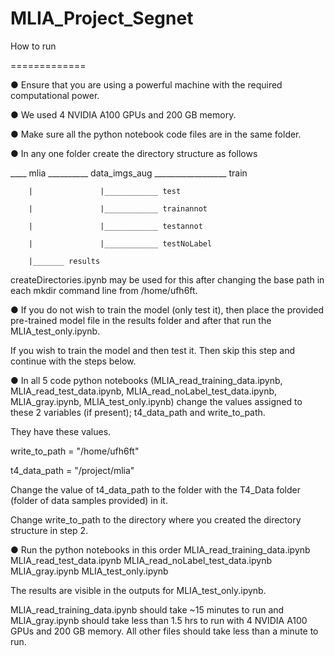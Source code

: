 # MLIA_Project_Segnet


How to run 

=============

● Ensure that you are using a powerful machine with the required computational power.

● We used 4 NVIDIA A100 GPUs and 200 GB memory.

● Make sure all the python notebook code files are in the same folder.

● In any one folder create the directory structure as follows



____ mlia __________ data_imgs_aug __________________ train

        |               |____________ test
        
        |               |____________ trainannot
        
        |               |____________ testannot
        
        |               |____________ testNoLabel 
        
        |_______ results
        
        
createDirectories.ipynb may be used for this after changing the base path in each mkdir command line from /home/ufh6ft.

● If you do not wish to train the model (only test it), then place the provided pre-trained model file in the results folder and after that run the MLIA_test_only.ipynb.

If you wish to train the model and then test it. Then skip this step and continue with the steps below.

● In all 5 code python notebooks (MLIA_read_training_data.ipynb, MLIA_read_test_data.ipynb, MLIA_read_noLabel_test_data.ipynb, MLIA_gray.ipynb, MLIA_test_only.ipynb) change the values assigned to these 2 variables (if present); t4_data_path and write_to_path.

They have these values.

write_to_path = "/home/ufh6ft"

t4_data_path = "/project/mlia"

Change the value of t4_data_path to the folder with the T4_Data folder (folder of data samples provided) in it.

Change write_to_path to the directory where you created the directory structure in step 2.

● Run the python notebooks in this order
MLIA_read_training_data.ipynb MLIA_read_test_data.ipynb MLIA_read_noLabel_test_data.ipynb MLIA_gray.ipynb MLIA_test_only.ipynb

The results are visible in the outputs for MLIA_test_only.ipynb.

MLIA_read_training_data.ipynb should take ~15 minutes to run and MLIA_gray.ipynb should take less than 1.5 hrs to run with 4 NVIDIA A100 GPUs and 200 GB memory. All other files should take less than a minute to run.

